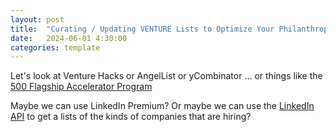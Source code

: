 ```yaml
---
layout: post
title:  "Curating / Updating VENTURE Lists to Optimize Your Philanthropic Impact"
date:   2024-06-01 4:30:00
categories: template
---
```


Let's look at Venture Hacks or AngelList or yCombinator ... or things like the [500 Flagship Accelerator Program](https://flagship.aplica.500.co/)

Maybe we can use LinkedIn Premium?  Or maybe we can use the [LinkedIn API](https://www.linkedin.com/developers/) to get a lists of the kinds of companies that are hiring?